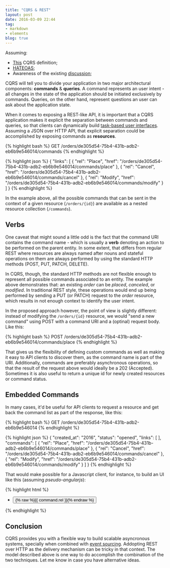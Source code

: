 ```yaml
---
title: "CQRS & REST"
layout: post
date: 2016-03-09 22:44
tag:
- markdown
- elements
blog: true
---
```


Assuming:

* [This](http://martinfowler.com/bliki/CQRS.html) CQRS definition;
* [HATEOAS](https://en.wikipedia.org/wiki/HATEOAS);
* Awareness of the existing [discussion](https://groups.google.com/forum/#!msg/dddcqrs/CrDAI2RrLNQ/uy6MDz6SDQAJ);

CQRS will tell you to divide your application in two major architectural components: **commands** & **queries**. A command represents an user intent - all changes in the state of the application should be initiated exclusively by commands. Queries, on the other hand, represent questions an user can ask about the application state.

When it comes to exposing a REST-like API, it is important that a CQRS application makes it explicit the separation between commands and queries, so that clients can dynamically build [task-based user interfaces](http://codebetter.com/gregyoung/2010/02/16/cqrs-task-based-uis-event-sourcing-agh/). Assuming a JSON over HTTP API, that explicit separation could be accomplished by exposing commands as **resources**.

{% highlight bash %}
  GET /orders/de305d54-75b4-431b-adb2-eb6b9e546014/commands
{% endhighlight %}

{% highlight json %}
  {
    "links": [
      {
        "rel": "Place",
        "href": "/orders/de305d54-75b4-431b-adb2-eb6b9e546014/commands/place"
      },
      {
        "rel": "Cancel",
        "href": "/orders/de305d54-75b4-431b-adb2-eb6b9e546014/commands/cancel"
      },
      {
        "rel": "Modify",
        "href": "/orders/de305d54-75b4-431b-adb2-eb6b9e546014/commands/modify"
      }
    ]
  }
{% endhighlight %}

In the example above, all the possible commands that can be sent in the context of a given resource (`/orders/{id}`) are available as a nested resource collection (`/commands`). 

## Verbs

One caveat that might sound a little odd is the fact that the command URI contains the command name - which is usually a **verb** denoting an action to be performed on the parent entity. In some extent, that differs from regular REST where resources are always named after nouns and stateful operations on them are always performed by using the standard HTTP methods (POST, PUT, PATCH, DELETE).

In CQRS, though, the standard HTTP methods are not flexible enough to represent all possible commands associated to an entity. The example above demonstrates that: an existing *order* can be *placed*, *canceled*, or *modified*. In traditional REST style, these operations would end up being performed by sending a PUT (or PATCH) request to the *order* resource, which results in not enough context to identify the user intent.

In the proposed approach however, the point of view is slightly different: instead of modifying the `/orders/{id}` resource, we would "send a new command" using POST with a command URI and a (optinal) request body. Like this:

{% highlight bash %}
  POST /orders/de305d54-75b4-431b-adb2-eb6b9e546014/commands/place
{% endhighlight %}

That gives us the flexibility of defining custom commands as well as making it easy to API clients to discover them, as the command name is part of the URI. Additionally, commands are preferably asynchronous operations, so that the result of the request above would ideally be a 202 (Accepted). Sometimes it is also useful to return a unique id for newly created resources or command status.

## Embedded Commands

In many cases, it'd be useful for API clients to request a resource and get back the command list as part of the response, like this: 

{% highlight bash %}
  GET /orders/de305d54-75b4-431b-adb2-eb6b9e546014
{% endhighlight %}

{% highlight json %}
  {
    "created_at": "2016",
    "status": "opened",
    "links": [ ],
    "commands": [
      {
        "rel": "Place",
        "href": "/orders/de305d54-75b4-431b-adb2-eb6b9e546014/commands/place"
      },
      {
        "rel": "Cancel",
        "href": "/orders/de305d54-75b4-431b-adb2-eb6b9e546014/commands/cancel"
      },
      {
        "rel": "Modify",
        "href": "/orders/de305d54-75b4-431b-adb2-eb6b9e546014/commands/modify"
      }
    ]
  }
{% endhighlight %}

That would make possible for a Javascript client, for instance, to build an UI like this (assuming *pseudo-angularjs*):

{% highlight html %}
  <ul>
    <li ng-repeat="command in order.commands">
      <button ng-click="send(command)">
        {% raw %}{{ command.rel }}{% endraw %}
      </button>
    </li>
  </ul>
{% endhighlight %}

## Conclusion

CQRS provides you with a flexible way to build scalable asyncronous systems, specially when combined with [event sourcing](http://www.martinfowler.com/eaaDev/EventSourcing.html). Addopting REST over HTTP as the delivery mechanism can be tricky in that context. The model described above is one way to do accomplish the combination of the two techniques. Let me know in case you have alternative ideas.


[1]: http://daringfireball.net/projects/markdown/
[2]: http://www.fileformat.info/info/unicode/char/2163/index.htm
[3]: http://www.markitdown.net/
[4]: http://daringfireball.net/projects/markdown/basics
[5]: http://daringfireball.net/projects/markdown/syntax
[6]: http://kune.fr/wp-content/uploads/2013/10/ghost-blog.jpg
